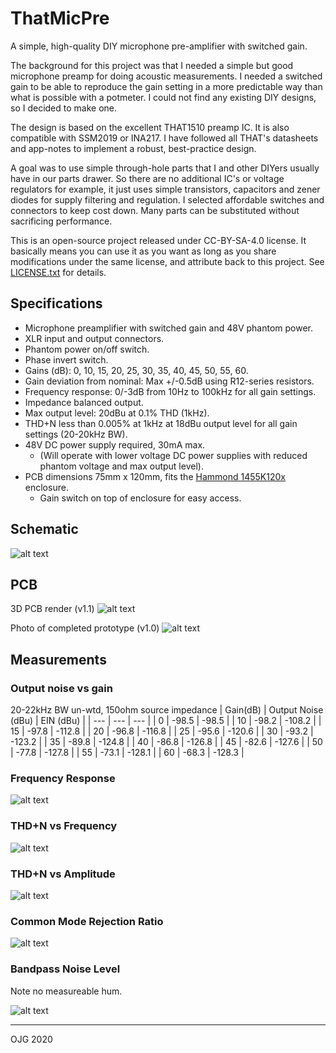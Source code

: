 ThatMicPre
=====
A simple, high-quality DIY microphone pre-amplifier with switched gain.

The background for this project was that I needed a simple but good microphone preamp for doing acoustic measurements. I needed a switched gain to be able to reproduce the gain setting in a more predictable way than what is possible with a potmeter. I could not find any existing DIY designs, so I decided to make one.

The design is based on the excellent THAT1510 preamp IC. It is also compatible with SSM2019 or INA217. I have followed all THAT's datasheets and app-notes to implement a robust, best-practice design.

A goal was to use simple through-hole parts that I and other DIYers usually have in our parts drawer. So there are no additional IC's or voltage regulators for example, it just uses simple transistors, capacitors and zener diodes for supply filtering and regulation. I selected affordable switches and connectors to keep cost down. Many parts can be substituted without sacrificing performance.

This is an open-source project released under CC-BY-SA-4.0 license. It basically means you can use it as you want as long as you share modifications under the same license, and attribute back to this project. See [LICENSE.txt](../blob/master/LICENSE.txt) for details.

Specifications
-----
* Microphone preamplifier with switched gain and 48V phantom power.
* XLR input and output connectors.
* Phantom power on/off switch.
* Phase invert switch.
* Gains (dB): 0, 10, 15, 20, 25, 30, 35, 40, 45, 50, 55, 60.
* Gain deviation from nominal: Max +/-0.5dB using R12-series resistors.
* Frequency response: 0/-3dB from 10Hz to 100kHz for all gain settings.
* Impedance balanced output.
* Max output level: 20dBu at 0.1% THD (1kHz).
* THD+N less than 0.005% at 1kHz at 18dBu output level for all gain settings (20-20kHz BW).
* 48V DC power supply required, 30mA max. 
  * (Will operate with lower voltage DC power supplies with reduced phantom voltage and max output level).
* PCB dimensions 75mm x 120mm, fits the [Hammond 1455K120x](https://www.hammfg.com/part/1455K1201) enclosure.
  * Gain switch on top of enclosure for easy access.

Schematic
-----
![alt text](https://github.com/ojg/thatmicpre/blob/master/plots/thatmicpre_schematic.png "Schematic")

PCB
-----
3D PCB render (v1.1)
![alt text](https://github.com/ojg/thatmicpre/blob/master/plots/thatmicpre_3dview.png "PCB 3D view")

Photo of completed prototype (v1.0)
![alt text](https://github.com/ojg/thatmicpre/blob/master/docs/thatmicpre_pcb_v1.0.JPG "PCB photo")

Measurements
-----
### Output noise vs gain
20-22kHz BW un-wtd, 150ohm source impedance
| Gain(dB) | Output Noise (dBu) | EIN (dBu) |
| --- | --- | --- |
| 0 | -98.5 | -98.5 |
| 10 | -98.2 | -108.2 |
| 15 | -97.8 | -112.8 |
| 20 | -96.8 | -116.8 |
| 25 | -95.6 | -120.6 |
| 30 | -93.2 | -123.2 |
| 35 | -89.8 | -124.8 |
| 40 | -86.8 | -126.8 |
| 45 | -82.6 | -127.6 |
| 50 | -77.8 | -127.8 |
| 55 | -73.1 | -128.1 |
| 60 | -68.3 | -128.3 |

### Frequency Response
![alt text](https://github.com/ojg/thatmicpre/blob/master/docs/freqresp_vs_gain.png "Frequency response")

### THD+N vs Frequency
![alt text](https://github.com/ojg/thatmicpre/blob/master/docs/thdvsfreq_vs_gain.png "THDN vs frequency")

### THD+N vs Amplitude
![alt text](https://github.com/ojg/thatmicpre/blob/master/docs/thdvsamp_vs_gain.png "THDN vs amplitude")

### Common Mode Rejection Ratio
![alt text](https://github.com/ojg/thatmicpre/blob/master/docs/cmrr_vs_gain.png "CMRR")

### Bandpass Noise Level
Note no measureable hum.

![alt text](https://github.com/ojg/thatmicpre/blob/master/docs/bandpassnoise_vs_freq_vs_gain.png "Bandpass")

---
OJG 2020
